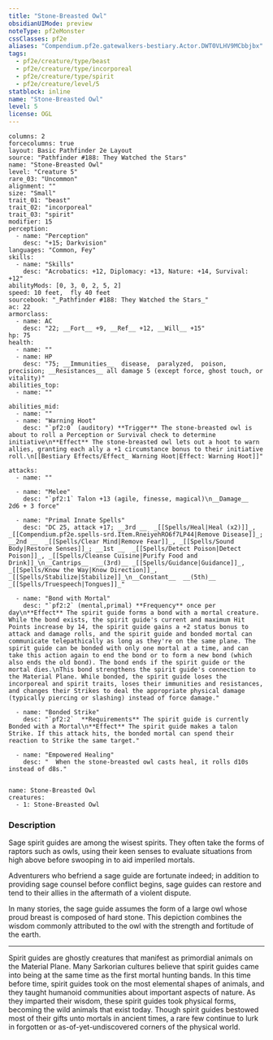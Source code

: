 ```yaml
---
title: "Stone-Breasted Owl"
obsidianUIMode: preview
noteType: pf2eMonster
cssClasses: pf2e
aliases: "Compendium.pf2e.gatewalkers-bestiary.Actor.DWT0VLHV9MCbbjbx" 
tags:
  - pf2e/creature/type/beast
  - pf2e/creature/type/incorporeal
  - pf2e/creature/type/spirit
  - pf2e/creature/level/5
statblock: inline
name: "Stone-Breasted Owl"
level: 5
license: OGL
---
```


```statblock
columns: 2
forcecolumns: true
layout: Basic Pathfinder 2e Layout
source: "Pathfinder #188: They Watched the Stars"
name: "Stone-Breasted Owl"
level: "Creature 5"
rare_03: "Uncommon"
alignment: ""
size: "Small"
trait_01: "beast"
trait_02: "incorporeal"
trait_03: "spirit"
modifier: 15
perception:
  - name: "Perception"
    desc: "+15; Darkvision"
languages: "Common, Fey"
skills:
  - name: "Skills"
    desc: "Acrobatics: +12, Diplomacy: +13, Nature: +14, Survival: +12"
abilityMods: [0, 3, 0, 2, 5, 2]
speed: 10 feet,  fly 40 feet
sourcebook: "_Pathfinder #188: They Watched the Stars_"
ac: 22
armorclass:
  - name: AC
    desc: "22; __Fort__ +9, __Ref__ +12, __Will__ +15"
hp: 75
health:
  - name: ""
  - name: HP
    desc: "75; __Immunities__  disease,  paralyzed,  poison,  precision; __Resistances__ all damage 5 (except force, ghost touch, or vitality)"
abilities_top:
  - name: ""

abilities_mid:
  - name: ""
  - name: "Warning Hoot"
    desc: "`pf2:0` (auditory) **Trigger** The stone-breasted owl is about to roll a Perception or Survival check to determine initiative\n**Effect** The stone-breasted owl lets out a hoot to warn allies, granting each ally a +1 circumstance bonus to their initiative roll.\n[[Bestiary Effects/Effect_ Warning Hoot|Effect: Warning Hoot]]"

attacks:
  - name: ""

  - name: "Melee"
    desc: "`pf2:1` Talon +13 (agile, finesse, magical)\n__Damage__  2d6 + 3 force"

  - name: "Primal Innate Spells"
    desc: "DC 25, attack +17; __3rd __  _[[Spells/Heal|Heal (x2)]]_, _[[Compendium.pf2e.spells-srd.Item.RneiyehRO6f7LP44|Remove Disease]]_; __2nd __  _[[Spells/Clear Mind|Remove Fear]]_, _[[Spells/Sound Body|Restore Senses]]_; __1st __  _[[Spells/Detect Poison|Detect Poison]]_, _[[Spells/Cleanse Cuisine|Purify Food and Drink]]_\n__Cantrips__  __(3rd)__ _[[Spells/Guidance|Guidance]]_, _[[Spells/Know the Way|Know Direction]]_, _[[Spells/Stabilize|Stabilize]]_\n__Constant__  __(5th)__ _[[Spells/Truespeech|Tongues]]_"

  - name: "Bond with Mortal"
    desc: "`pf2:2` (mental,primal) **Frequency** once per day\n**Effect** The spirit guide forms a bond with a mortal creature. While the bond exists, the spirit guide's current and maximum Hit Points increase by 14, the spirit guide gains a +2 status bonus to attack and damage rolls, and the spirit guide and bonded mortal can communicate telepathically as long as they're on the same plane. The spirit guide can be bonded with only one mortal at a time, and can take this action again to end the bond or to form a new bond (which also ends the old bond). The bond ends if the spirit guide or the mortal dies.\nThis bond strengthens the spirit guide's connection to the Material Plane. While bonded, the spirit guide loses the incorporeal and spirit traits, loses their immunities and resistances, and changes their Strikes to deal the appropriate physical damage (typically piercing or slashing) instead of force damage."

  - name: "Bonded Strike"
    desc: "`pf2:2`  **Requirements** The spirit guide is currently Bonded with a Mortal\n**Effect** The spirit guide makes a talon Strike. If this attack hits, the bonded mortal can spend their reaction to Strike the same target."

  - name: "Empowered Healing"
    desc: "  When the stone-breasted owl casts heal, it rolls d10s instead of d8s."
 
```

```encounter-table
name: Stone-Breasted Owl
creatures:
  - 1: Stone-Breasted Owl
```


### Description
Sage spirit guides are among the wisest spirits. They often take the forms of raptors such as owls, using their keen senses to evaluate situations from high above before swooping in to aid imperiled mortals.

Adventurers who befriend a sage guide are fortunate indeed; in addition to providing sage counsel before conflict begins, sage guides can restore and tend to their allies in the aftermath of a violent dispute.

In many stories, the sage guide assumes the form of a large owl whose proud breast is composed of hard stone. This depiction combines the wisdom commonly attributed to the owl with the strength and fortitude of the earth.

* * *

Spirit guides are ghostly creatures that manifest as primordial animals on the Material Plane. Many Sarkorian cultures believe that spirit guides came into being at the same time as the first mortal hunting bands. In this time before time, spirit guides took on the most elemental shapes of animals, and they taught humanoid communities about important aspects of nature. As they imparted their wisdom, these spirit guides took physical forms, becoming the wild animals that exist today. Though spirit guides bestowed most of their gifts unto mortals in ancient times, a rare few continue to lurk in forgotten or as-of-yet-undiscovered corners of the physical world.
